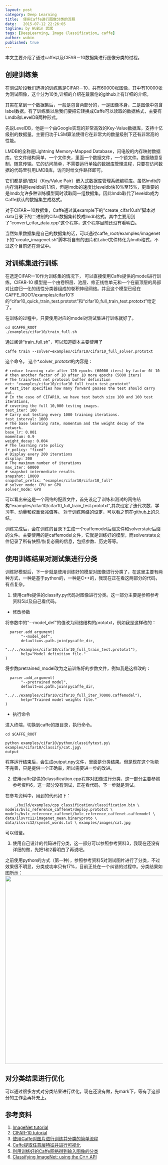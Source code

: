```yaml
---
layout: post
category: Deep Learning
title:  使用Caffe进行图像分类的流程
date:   2015-07-12 22:26:05
tagline: by WuBin 武斌
tags: [DeepLearning, Image Classification, caffe]
author: wubin
published: true
---
```

本文主要介绍了通过caffe以及CIFAR－10数据集进行图像分类的过程。

<!--more-->

## 创建训练集

在测试阶段我们选择的训练集是CIFAR－10，共有60000张图像，其中有10000张为测试图像，这个分为10类,详细的介绍在戴嘉伦的github上有详细的介绍。

其实在拿到一个数据集后，一般是包含两部分的，一是图像本身，二是图像中包含label数据。有了训练集以后我们要把它转换成Caffe可以读取的数据格式，主要有Lmdb和LevelDB两种形式。

先说LevelDB，他是一个由Google实现的非常高效的Key-Value数据库，支持十亿级别的数据量。主要归功于LSM算法使得它在非常大的数量级别下还有非常高的性能。

LMDB的全称是Lightning Memory-Mapped Database，闪电般的内存映射数据库。它文件结构简单，一个文件夹，里面一个数据文件，一个锁文件。数据随意复制，随意传输。它的访问简单，不需要运行单独的数据库管理进程，只要在访问数据的代码里引用LMDB库，访问时给文件路径即可。

它们都是键/值对（Key/Value Pair）嵌入式数据库管理系统编程库。虽然lmdb的内存消耗是leveldb的1.1倍，但是lmdb的速度比leveldb快10%至15%，更重要的是lmdb允许多种训练模型同时读取同一组数据集。因此lmdb取代了leveldb成为Caffe默认的数据集生成格式。

对于CIFAR－10数据集，Caffe通过其example下的“create\_cifar10.sh”脚本对data目录下的二进制的Cifar数据集转换成lmdb格式。其中主要用到了“convert\_cifar\_data.cpp”这个程序，这个程序目前还没有看明白。

当然如果数据集是自己的数据集的话，可以通过caffe_root/examples/imagenet下的“create\_imagenet.sh”脚本将自有的图片和Label文件转化为lmdb格式，不过这个目前还在测试中。
	

## 对训练集进行训练


在选定CIFAR—10作为训练集的情况下， 可以直接使用Caffe提供的model进行训练，CIFAR-10 模型是一个由卷积层、池层、修正线性单元和一个在最顶层的局部对比度归一化的线性分类器组成的卷积神经网络。并且这个模型已经在 CAFFE_ROOT/examples/cifar10下的“cifar10\_quick\_train\_test.prototxt”和“cifar10\_full\_train\_test.prototxt”给定了。

在训练的过程中，只要使用对应的model对测试集进行训练就好了。

```
cd $CAFFE_ROOT
./examples/cifar10/train_full.sh
```

通过阅读“train_full.sh”，可以知道脚本主要使用了

```
caffe train --solver=examples/cifar10/cifar10_full_solver.prototxt
```

这个命令。
这个*.solver_prototxt的内容是：

```
# reduce learning rate after 120 epochs (60000 iters) by factor 0f 10                                               
# then another factor of 10 after 10 more epochs (5000 iters)
# The train/test net protocol buffer definition
net: "examples/cifar10/cifar10_full_train_test.prototxt"
# test_iter specifies how many forward passes the test should carry out.
# In the case of CIFAR10, we have test batch size 100 and 100 test iterations,
# covering the full 10,000 testing images.
test_iter: 100
# Carry out testing every 1000 training iterations.
test_interval: 1000
# The base learning rate, momentum and the weight decay of the network.
base_lr: 0.001
momentum: 0.9
weight_decay: 0.004
# The learning rate policy
lr_policy: "fixed"
# Display every 200 iterations
display: 200
# The maximum number of iterations
max_iter: 60000
# snapshot intermediate results
snapshot: 10000
snapshot_prefix: "examples/cifar10/cifar10_full"
# solver mode: CPU or GPU
solver_mode: GPU
```

可以看出来这是一个网络的配置文件，首先设定了训练和测试的网络结构“examples/cifar10/cifar10\_full\_train\_test.prototxt”,其次设定了迭代次数、学习率、动量和权重衰减值等。
对于训练网络的设定，可以看之前在github上的总结。

训练完成后，会在训练的目录下生成一个caffemodel后缀文件和solverstate后缀的文件。主要使用的是caffemodel文件，它就是训练好的模型，而solverstate文件记录了所有快照/恢复必需的信息，包括参数、历史等等。
## 使用训练结果对测试集进行分类

训练好模型后，下一步就是使用训练好的模型对图像进行分类了，在这里主要有两种方式，一种是基于python的，一种是C++的，我现在正在看这两部分的代码，有点复杂。

1. 使用caffe提供的classify.py代码对图像进行分类。这一部分主要是参照参考资料5以及自己看代码。
 * 修改参数
  
  将参数中的"--model_def"的值改为网络结构的prototxt，例如我是这样改的：
  
 ```
   parser.add_argument(
        "--model_def",
        default=os.path.join(pycaffe_dir,
                "../../examples/cifar10/cifar10_full_train_test.prototxt"),
        help="Model definition file."
)
 ```
  
  将参数pretrained_model改为之前训练好的参数文件，例如我是这样改的：
  
 ```
   parser.add_argument(
        "--pretrained_model",
        default=os.path.join(pycaffe_dir,
                "../../examples/cifar10/cifar10_full_iter_70000.caffemodel"),
        help="Trained model weights file."
)

 ```
  
 * 执行命令
 
 进入终端，切换到caffe的跟目录，执行命令。
 
 ```
 cd $CAFFE_ROOT
 ```
 
 ```
 python examples/cifar10/python/classifytest.py\
 examples/cifar10/classify/cat.jpg\
 output
 ```
 
 程序运行结束后，会生成output.npy文件，里面是分类结果。但是现在这个功能不完善，只是提供一个正确率，所以需要进一步的改进。

2. 使用caffe提供的classification.cpp程序对图像进行分类，这一部分主要参照参考资料6，这一部分没有测试，正在看代码，下一步就是测试。
 
 在参考资料中，用到的代码如下：
 
		./build/examples/cpp_classification/classification.bin \ models/bvlc_reference_caffenet/deploy.prototxt \ models/bvlc_reference_caffenet/bvlc_reference_caffenet.caffemodel \ data/ilsvrc12/imagenet_mean.binaryproto \ data/ilsvrc12/synset_words.txt \ examples/images/cat.jpg

 
 可以借鉴。
 
3. 使用自己设计的代码进行分类，这一部分可以参照参考资料3，我现在还没有详细的做，先把1和2看明白了再说吧。

之前使用python的方式（第一种），参照参考资料5对测试图片进行了分类，不过效果很不明显，分类成功率只有17%，目前正处在一个纠错的过程中。分类结果如图所示：
<img src="{{site.baseurl}}/images/post/2015-07-12/caffe_classification.png" width="600"/>

##	 对分类结果进行优化

可以通过很多方式对分类结果进行优化，现在还没有做，先mark下，等有了这部分的工作会再补充上。


## 参考资料

1. [ImageNet tutorial](http://caffe.berkeleyvision.org/gathered/examples/imagenet.html)
2. [CIFAR-10 tutorial](http://caffe.berkeleyvision.org/gathered/examples/cpp_classification.html)
3. [使用Caffe对图片进行训练并分类的简单流程](http://blog.csdn.net/deeplearninglc007/article/details/40086503)
4. [Caffe提取任意层特征并进行可视化](http://www.cnblogs.com/platero/p/3967208.html)
5. [利用训练好的Caffe网络得到输入图像的分类](http://blog.csdn.net/deeplearninglc007/article/details/41283985)
6. [Classifying ImageNet: using the C++ API](http://caffe.berkeleyvision.org/gathered/examples/cpp_classification.html)